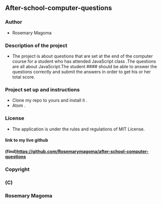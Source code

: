 ## After-school-computer-questions

### Author
* Rosemary Magoma

### Description of the project
* The project is about questions that are set at the end of the computer course for a student who has attended JavaScript class .The questions are all about JavaScript.The student #### should be able to answer the questions correctly and submit the answers in  order to get his or her total score.

### Project set up and instructions
* Clone my repo to yours and install it .
* Atom .

### License
* The application is under the rules and regulations of MIT License.

#### link to my live github

#### (find)https://github.com/Rosemarymagoma/after-school-computer-questions

### Copyright
### (C)

### Rosemary Magoma
